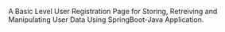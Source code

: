 A Basic Level User Registration Page for Storing, Retreiving and Manipulating User Data Using SpringBoot-Java Application.
